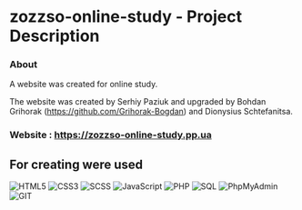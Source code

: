 # zozzso-online-study - Project Description <br>

### About <br/>

A website was created for online study. <br/>

The website was created by Serhiy Paziuk and upgraded by Bohdan Grihorak (https://github.com/Grihorak-Bogdan) and Dionysius Schtefanitsa.<br/>

### Website : https://zozzso-online-study.pp.ua  <br/>

## For creating were used <br/>

![HTML5](https://img.shields.io/badge/-HTML5-ffffff?style=for-the-badge&logo=html5)
![CSS3](https://img.shields.io/badge/-CSS3-264de4?style=for-the-badge&logo=css3)
![SCSS](https://img.shields.io/badge/-SASS/SCSS-264de4?style=for-the-badge&logo=sass)
![JavaScript](https://img.shields.io/badge/-JavaScript-ffffff?style=for-the-badge&logo=javascript)
![PHP](https://img.shields.io/badge/-PHP-090909?style=for-the-badge&logo=php)
![SQL](https://img.shields.io/badge/-SQL-ffffff?style=for-the-badge&logo=mysql)
![PhpMyAdmin](https://img.shields.io/badge/-PhpMyAdmin-ffffff?style=for-the-badge&logo=phpmyadmin)
![GIT](https://img.shields.io/badge/-GIT-ffffff?style=for-the-badge&logo=git)
